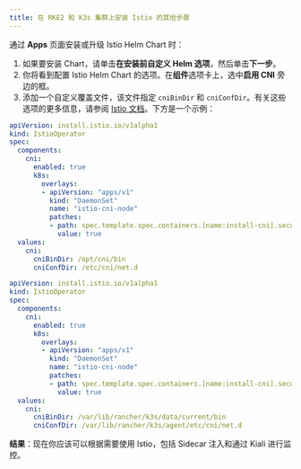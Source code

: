 ```yaml
---
title: 在 RKE2 和 K3s 集群上安装 Istio 的其他步骤
---
```


通过 **Apps** 页面安装或升级 Istio Helm Chart 时：

1. 如果要安装 Chart，请单击**在安装前自定义 Helm 选项**，然后单击**下一步**。
1. 你将看到配置 Istio Helm Chart 的选项。在**组件**选项卡上，选中**启用 CNI** 旁边的框。
1. 添加一个自定义覆盖文件，该文件指定 `cniBinDir` 和 `cniConfDir`。有关这些选项的更多信息，请参阅 [Istio 文档](https://istio.io/latest/docs/setup/additional-setup/cni/#helm-chart-parameters)。下方是一个示例：

<Tabs>
<TabItem value="RKE2">

```yaml
apiVersion: install.istio.io/v1alpha1
kind: IstioOperator
spec:
  components:
    cni:
      enabled: true
      k8s:
        overlays:
        - apiVersion: "apps/v1"
          kind: "DaemonSet"
          name: "istio-cni-node"
          patches:
          - path: spec.template.spec.containers.[name:install-cni].securityContext.privileged
            value: true
  values:
    cni:
      cniBinDir: /opt/cni/bin
      cniConfDir: /etc/cni/net.d
```
</TabItem>
<TabItem value="K3s">

```yaml
apiVersion: install.istio.io/v1alpha1
kind: IstioOperator
spec:
  components:
    cni:
      enabled: true
      k8s:
        overlays:
        - apiVersion: "apps/v1"
          kind: "DaemonSet"
          name: "istio-cni-node"
          patches:
          - path: spec.template.spec.containers.[name:install-cni].securityContext.privileged
            value: true
  values:
    cni:
      cniBinDir: /var/lib/rancher/k3s/data/current/bin
      cniConfDir: /var/lib/rancher/k3s/agent/etc/cni/net.d
```
</TabItem>
</Tabs>

**结果**：现在你应该可以根据需要使用 Istio，包括 Sidecar 注入和通过 Kiali 进行监控。
